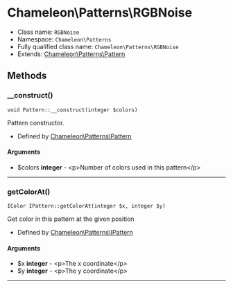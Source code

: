 # Chameleon\Patterns\RGBNoise


* Class name: `RGBNoise`
* Namespace: `Chameleon\Patterns`
* Fully qualified class name: `Chameleon\Patterns\RGBNoise`
* Extends: [Chameleon\Patterns\Pattern](Patterns/Pattern)

## Methods
### __construct()
    void Pattern::__construct(integer $colors)

Pattern constructor.


* Defined by [Chameleon\Patterns\Pattern](Patterns/Pattern)
#### Arguments
* $colors **integer** - &lt;p&gt;Number of colors used in this pattern&lt;/p&gt;

---
### getColorAt()
    IColor IPattern::getColorAt(integer $x, integer $y)

Get color in this pattern at the given position


* Defined by [Chameleon\Patterns\IPattern](Patterns/IPattern)
#### Arguments
* $x **integer** - &lt;p&gt;The x coordinate&lt;/p&gt;
* $y **integer** - &lt;p&gt;The y coordinate&lt;/p&gt;

---
